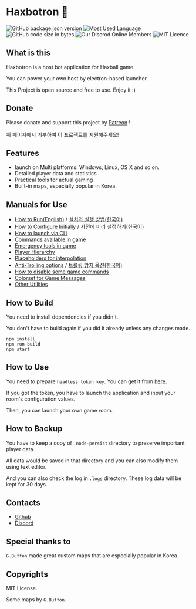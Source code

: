 # Haxbotron 🤖
![GitHub package.json version](https://img.shields.io/github/package-json/v/dapucita/haxbotron?style=flat-square)
![Most Used Language](https://img.shields.io/github/languages/top/dapucita/haxbotron?style=flat-square)
![GitHub code size in bytes](https://img.shields.io/github/languages/code-size/dapucita/haxbotron?style=flat-square)
![Our Discrod Online Members](https://img.shields.io/discord/602402864647634954?style=flat-square)
![MIT Licence](https://img.shields.io/github/license/dapucita/haxbotron?style=flat-square)

## What is this
Haxbotron is a host bot application for Haxball game.

You can power your own host by electron-based launcher.

This Project is open source and free to use. Enjoy it :)

## Donate
Please donate and support this project by [Patreon](https://www.patreon.com/dapucita) !

위 페이지에서 기부하여 이 프로젝트를 지원해주세요!

## Features
- launch on Multi platforms: Windows, Linux, OS X and so on.
- Detailed player data and statistics
- Practical tools for actual gaming
- Built-in maps, especially popular in Korea.

## Manuals for Use

- [How to Run(English)](https://github.com/dapucita/haxbotron/wiki/How-to-Run) / [설치와 실행 방법(한국어)](https://github.com/dapucita/haxbotron/wiki/%5BKorean%5D-%EC%84%A4%EC%B9%98%EC%99%80-%EC%8B%A4%ED%96%89-%EB%B0%A9%EB%B2%95)
- [How to Configure Initially](https://github.com/dapucita/haxbotron/wiki/How-to-Configure-Initially) / [사전에 미리 설정하기(한국어)](https://github.com/dapucita/haxbotron/wiki/%5BKorean%5D-%EC%82%AC%EC%A0%84%EC%97%90-%EB%AF%B8%EB%A6%AC-%EC%84%A4%EC%A0%95%ED%95%98%EA%B8%B0)
- [How to launch via CLI](https://github.com/dapucita/haxbotron/wiki/How-to-launch-via-CLI)
- [Commands available in game](https://github.com/dapucita/haxbotron/wiki/Chat-Commands)
- [Emergency tools in game](https://github.com/dapucita/haxbotron/wiki/Emergency-tools-on-GUI-Launcher)
- [Player Hierarchy](https://github.com/dapucita/haxbotron/wiki/Player-Hierarchy)
- [Placeholders for interpolation](https://github.com/dapucita/haxbotron/wiki/Placeholders-for-interpolation)
- [Anti-Trolling options](https://github.com/dapucita/haxbotron/wiki/AntiTrolling-Options) / [트롤링 방지 옵션(한국어)](https://github.com/dapucita/haxbotron/wiki/%5BKorean%5D-%ED%8A%B8%EB%A1%A4%EB%A7%81-%EB%B0%A9%EC%A7%80-%EC%98%B5%EC%85%98)
- [How to disable some game commands](https://github.com/dapucita/haxbotron/wiki/How-to-disable-some-game-commands)
- [Colorset for Game Messages](https://github.com/dapucita/haxbotron/wiki/Colorset-for-Game-Messages)
- [Other Utilities](https://github.com/dapucita/haxbotron/wiki/Utilities-for-this-bot)

## How to Build
You need to install dependencies if you didn't.

You don't have to build again if you did it already unless any changes made.

```
npm install
npm run build
npm start
```

## How to Use
You need to prepare `headless token key`. You can get it from [here](https://www.haxball.com/headlesstoken).

If you got the token, you have to launch the application and input your room's configuration values.

Then, you can launch your own game room.

## How to Backup
You have to keep a copy of `.node-persist` directory to preserve important player data.

All data would be saved in that directory and you can also modify them using text editor.

And you can also check the log in `.logs` directory. These log data will be kept for 30 days.

## Contacts
- [Github](https://github.com/dapucita/haxbotron)
- [Discord](https://discord.gg/qfg45B2)

## Special thanks to
`G.Buffon` made great custom maps that are especially popular in Korea.

## Copyrights
MIT License.

Some maps by `G.Buffon`.